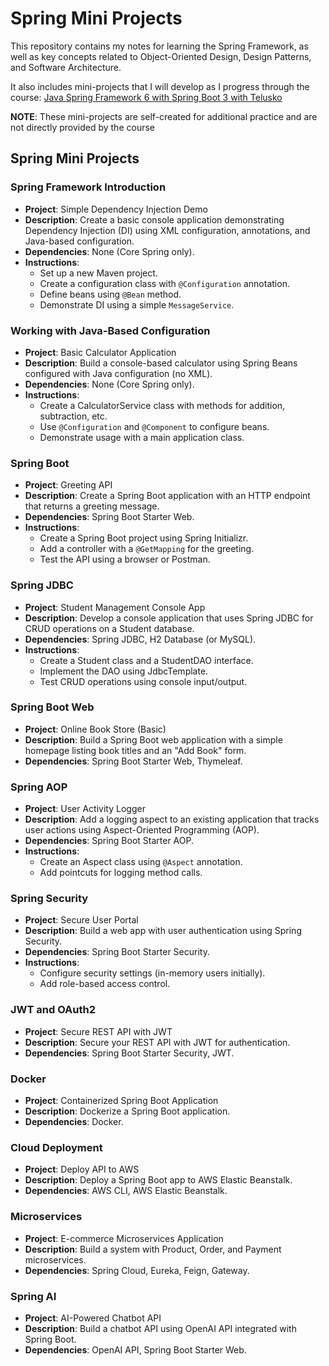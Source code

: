 # Spring Mini Projects
This repository contains my notes for learning the Spring Framework, as well as key concepts related to Object-Oriented Design, Design Patterns, and Software Architecture.

 It also includes mini-projects that I will develop as I progress through the course: [Java Spring Framework 6 with Spring Boot 3 with Telusko](https://www.udemy.com/course/spring-5-with-spring-boot-2/?utm_source=adwords&utm_medium=udemyads&utm_campaign=Search_DSA_Beta_Prof_la.EN_cc.ROW-English&campaigntype=Search&portfolio=ROW-English&language=EN&product=Course&test=&audience=DSA&topic=&priority=Beta&utm_content=deal4584&utm_term=_._ag_162511579404_._ad_696197165418_._kw__._de_c_._dm__._pl__._ti_dsa-1677053911088_._li_1011084_._pd__._&matchtype=&gad_source=1&gbraid=0AAAAADROdO2JM4w-2M8wwUPLsABvy9BwE&gclid=Cj0KCQjwnui_BhDlARIsAEo9GutdTjumZ37w3xKiRZuphfyeIRt7q1s0gkKSZw25jHZfWzZKxTN-7U8aArWKEALw_wcB&couponCode=2021PM20)

**NOTE**: These mini-projects are self-created for additional practice and are not directly provided by the course

## Spring Mini Projects
### Spring Framework Introduction
- **Project**: Simple Dependency Injection Demo
- **Description**: Create a basic console application demonstrating Dependency Injection (DI) using XML configuration, annotations, and Java-based configuration.
- **Dependencies**: None (Core Spring only).
- **Instructions**:
    - Set up a new Maven project.
    - Create a configuration class with `@Configuration` annotation.
    - Define beans using `@Bean` method.
    - Demonstrate DI using a simple `MessageService`.
  
### Working with Java-Based Configuration
- **Project**: Basic Calculator Application
- **Description**: Build a console-based calculator using Spring Beans configured with Java configuration (no XML).
- **Dependencies**: None (Core Spring only).
- **Instructions**:
    - Create a CalculatorService class with methods for addition, subtraction, etc.
    - Use `@Configuration` and `@Component` to configure beans.
    - Demonstrate usage with a main application class.
  
### Spring Boot
  - **Project**: Greeting API
  - **Description**: Create a Spring Boot application with an HTTP endpoint that returns a greeting message.
  - **Dependencies**: Spring Boot Starter Web.
  - **Instructions**:
    - Create a Spring Boot project using Spring Initializr.
    - Add a controller with a `@GetMapping` for the greeting.
    - Test the API using a browser or Postman.

### Spring JDBC
  - **Project**: Student Management Console App
  - **Description**: Develop a console application that uses Spring JDBC for CRUD operations on a Student database.
  - **Dependencies**: Spring JDBC, H2 Database (or MySQL).
  - **Instructions**:
    - Create a Student class and a StudentDAO interface.
    - Implement the DAO using JdbcTemplate.
    - Test CRUD operations using console input/output.

### Spring Boot Web
  - **Project**: Online Book Store (Basic)
  - **Description**: Build a Spring Boot web application with a simple homepage listing book titles and an "Add Book" form.
  - **Dependencies**: Spring Boot Starter Web, Thymeleaf.

### Spring AOP
  - **Project**: User Activity Logger
  - **Description**: Add a logging aspect to an existing application that tracks user actions using Aspect-Oriented Programming (AOP).
  - **Dependencies**: Spring Boot Starter AOP.
  - **Instructions**:
    - Create an Aspect class using `@Aspect` annotation.
    - Add pointcuts for logging method calls.

### Spring Security
  - **Project**: Secure User Portal
  - **Description**: Build a web app with user authentication using Spring Security.
  - **Dependencies**: Spring Boot Starter Security.
  - **Instructions**:
    - Configure security settings (in-memory users initially).
    - Add role-based access control.

### JWT and OAuth2
  - **Project**: Secure REST API with JWT
  - **Description**: Secure your REST API with JWT for authentication.
  - **Dependencies**: Spring Boot Starter Security, JWT.
 
### Docker  
  - **Project**: Containerized Spring Boot Application
  - **Description**: Dockerize a Spring Boot application.
  - **Dependencies**: Docker.

### Cloud Deployment
  - **Project**: Deploy API to AWS
  - **Description**: Deploy a Spring Boot app to AWS Elastic Beanstalk.
  - **Dependencies**: AWS CLI, AWS Elastic Beanstalk.

### Microservices
  - **Project**: E-commerce Microservices Application
  - **Description**: Build a system with Product, Order, and Payment microservices.
  - **Dependencies**: Spring Cloud, Eureka, Feign, Gateway.

### Spring AI
  - **Project**: AI-Powered Chatbot API
  - **Description**: Build a chatbot API using OpenAI API integrated with Spring Boot.
  - **Dependencies**: OpenAI API, Spring Boot Starter Web.
